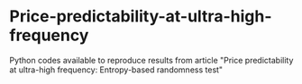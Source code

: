 # Price-predictability-at-ultra-high-frequency
Python codes available to reproduce results from article "Price predictability at ultra-high frequency: Entropy-based randomness test"
